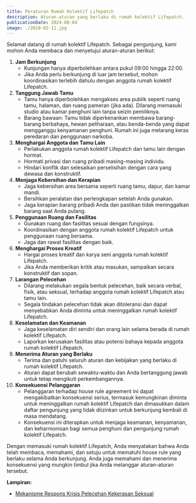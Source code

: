 ```yaml
---
title: Peraturan Rumah Kolektif Lifepatch
description: Aturan-aturan yang berlaku di rumah kolektif Lifepatch.
publicationDate: 2024-08-04
image: ./2018-02-11.jpg
---
```


Selamat datang di rumah kolektif Lifepatch. Sebagai pengunjung, kami mohon Anda membaca dan menyetujui aturan-aturan berikut:

1. **Jam Berkunjung**
    - Kunjungan hanya diperbolehkan antara pukul 09:00 hingga 22:00.
    - Jika Anda perlu berkunjung di luar jam tersebut, mohon koordinasikan terlebih dahulu dengan anggota rumah kolektif Lifepatch.
2. **Tanggung Jawab Tamu**
    - Tamu hanya diperbolehkan mengakses area publik seperti ruang tamu, halaman, dan ruang pameran (jika ada). Dilarang memasuki studio atau kamar penghuni lain tanpa seizin pemiliknya.
    - Barang bawaan: Tamu tidak diperkenankan membawa barang-barang berbahaya, hewan peliharaan, atau benda-benda yang dapat mengganggu kenyamanan penghuni. Rumah ini juga melarang keras peredaran dan penggunaan narkoba.
3. **Menghargai Anggota dan Tamu Lain**
    - Perlakukan anggota rumah kolektif Lifepatch dan tamu lain dengan hormat.
    - Hormati privasi dan ruang pribadi masing-masing individu.
    - Hindari konflik dan selesaikan perselisihan dengan cara yang dewasa dan konstruktif.
4. **Menjaga Kebersihan dan Kerapian**
    - Jaga kebersihan area bersama seperti ruang tamu, dapur, dan kamar mandi.
    - Bersihkan peralatan dan perlengkapan setelah Anda gunakan.
    - Jaga kerapian barang pribadi Anda dan pastikan tidak meninggalkan barang saat Anda pulang.
5. **Penggunaan Ruang dan Fasilitas**
    - Gunakan ruang dan fasilitas sesuai dengan fungsinya.
    - Koordinasikan dengan anggota rumah kolektif Lifepatch untuk penggunaan ruang bersama.
    - Jaga dan rawat fasilitas dengan baik.
6. **Menghargai Proses Kreatif**
    - Hargai proses kreatif dan karya seni anggota rumah kolektif Lifepatch.
    - Jika Anda memberikan kritik atau masukan, sampaikan secara konstruktif dan sopan.
7. **Larangan Pelecehan**
    - Dilarang melakukan segala bentuk pelecehan, baik secara verbal, fisik, atau seksual, terhadap anggota rumah kolektif Lifepatch atau tamu lain.
    - Segala tindakan pelecehan tidak akan ditoleransi dan dapat menyebabkan Anda diminta untuk meninggalkan rumah kolektif Lifepatch.
8. **Keselamatan dan Keamanan**
    - Jaga keselamatan diri sendiri dan orang lain selama berada di rumah kolektif Lifepatch.
    - Laporkan kerusakan fasilitas atau potensi bahaya kepada anggota rumah kolektif Lifepatch.
9. **Menerima Aturan yang Berlaku**
    - Terima dan patuhi seluruh aturan dan kebijakan yang berlaku di rumah kolektif Lifepatch.
    - Aturan dapat berubah sewaktu-waktu dan Anda bertanggung jawab untuk tetap mengikuti perkembangannya.
10. **Konsekuensi Pelanggaran**
    - Pelanggaran terhadap house rule agreement ini dapat mengakibatkan konsekuensi serius, termasuk kemungkinan diminta untuk meninggalkan rumah kolektif Lifepatch dan dimasukkan dalam daftar pengunjung yang tidak diizinkan untuk berkunjung kembali di masa mendatang.
    - Konsekuensi ini diterapkan untuk menjaga keamanan, kenyamanan, dan keharmonisan bagi semua penghuni dan pengunjung rumah kolektif Lifepatch.

Dengan memasuki rumah kolektif Lifepatch, Anda menyatakan bahwa Anda telah membaca, memahami, dan setuju untuk mematuhi house rule yang berlaku selama Anda berkunjung. Anda juga memahami dan menerima konsekuensi yang mungkin timbul jika Anda melanggar aturan-aturan tersebut.

**Lampiran:**

- [Mekanisme Respons Krisis Pelecehan Kekerasan Seksual](https://silly-banana-1ef.notion.site/Mekanisme-Respons-Krisis-Pelecehan-Kekerasan-Seksual-b0b523f855e344228ba8abab2abc5dc2)